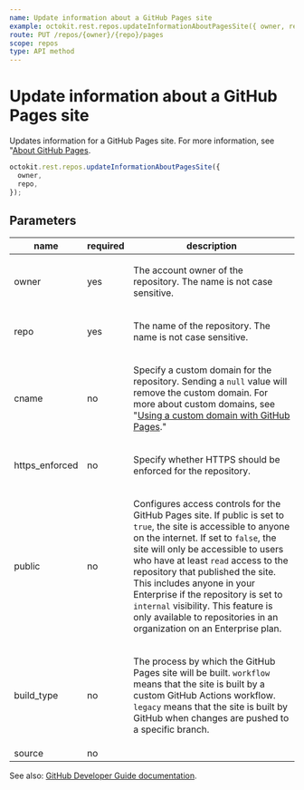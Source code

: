 ```yaml
---
name: Update information about a GitHub Pages site
example: octokit.rest.repos.updateInformationAboutPagesSite({ owner, repo })
route: PUT /repos/{owner}/{repo}/pages
scope: repos
type: API method
---
```


# Update information about a GitHub Pages site

Updates information for a GitHub Pages site. For more information, see "[About GitHub Pages](/github/working-with-github-pages/about-github-pages).

```js
octokit.rest.repos.updateInformationAboutPagesSite({
  owner,
  repo,
});
```

## Parameters

<table>
  <thead>
    <tr>
      <th>name</th>
      <th>required</th>
      <th>description</th>
    </tr>
  </thead>
  <tbody>
    <tr><td>owner</td><td>yes</td><td>

The account owner of the repository. The name is not case sensitive.

</td></tr>
<tr><td>repo</td><td>yes</td><td>

The name of the repository. The name is not case sensitive.

</td></tr>
<tr><td>cname</td><td>no</td><td>

Specify a custom domain for the repository. Sending a `null` value will remove the custom domain. For more about custom domains, see "[Using a custom domain with GitHub Pages](https://docs.github.com/articles/using-a-custom-domain-with-github-pages/)."

</td></tr>
<tr><td>https_enforced</td><td>no</td><td>

Specify whether HTTPS should be enforced for the repository.

</td></tr>
<tr><td>public</td><td>no</td><td>

Configures access controls for the GitHub Pages site. If public is set to `true`, the site is accessible to anyone on the internet. If set to `false`, the site will only be accessible to users who have at least `read` access to the repository that published the site. This includes anyone in your Enterprise if the repository is set to `internal` visibility. This feature is only available to repositories in an organization on an Enterprise plan.

</td></tr>
<tr><td>build_type</td><td>no</td><td>

The process by which the GitHub Pages site will be built. `workflow` means that the site is built by a custom GitHub Actions workflow. `legacy` means that the site is built by GitHub when changes are pushed to a specific branch.

</td></tr>
<tr><td>source</td><td>no</td><td>

</td></tr>
  </tbody>
</table>

See also: [GitHub Developer Guide documentation](https://docs.github.com/rest/pages#update-information-about-a-github-pages-site).

